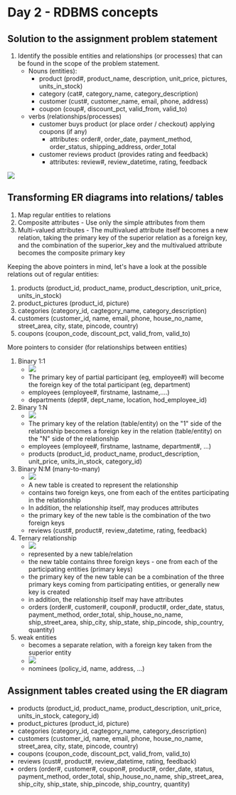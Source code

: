 # Day 2 - RDBMS concepts

## Solution to the assignment problem statement

1. Identify the possible entities and relationships (or processes) that can be found in the scope of the problem statement.
    - Nouns (entities):
        - product (prod#, product_name, description, unit_price, pictures, units_in_stock)
        - category (cat#, category_name, category_description)
        - customer (cust#, customer_name, email, phone, address)
        - coupon (coup#, discount_pct, valid_from, valid_to)
    - verbs (relationships/processes)
        - customer buys product (or place order / checkout) applying coupons (if any)
            - attributes: order#, order_date, payment_method, order_status, shipping_address, order_total
        - customer reviews product (provides rating and feedback)
            - attributes: review#, review_datetime, rating, feedback

![](./images/er-solution.dio.png)

## Transforming ER diagrams into relations/ tables

1. Map regular entities to relations
1. Composite attributes - Use only the simple attributes from them
1. Multi-valued attributes - The multivalued attribute itself becomes a new relation, taking the primary key of the superior relation as a foreign key, and the combination of the superior_key and the multivalued attribute becomes the composite primary key

Keeping the above pointers in mind, let's have a look at the possible relations out of regular entities:

1. products (product_id, product_name, product_description, unit_price, units_in_stock)
1. product_pictures (product_id, picture)
1. categories (category_id, cagtegory_name, category_description)
1. customers (customer_id, name, email, phone, house_no_name, street_area, city, state, pincode, country)
1. coupons (coupon_code, discount_pct, valid_from, valid_to)

More pointers to consider (for relationships between entities)

1. Binary 1:1
    - ![](./images//binary1to1.dio.png)
    - The primary key of partial participant (eg, employee#) will become the foreign key of the total participant (eg, department)
    - employees (employee#, firstname, lastname,....)
    - departments (dept#, dept_name, location, hod_employee_id)
1. Binary 1:N
    - ![](./images/binary1toN.dio.png)
    - The primary key of the relation (table/entity) on the "1" side of the relationship becomes a foreign key in the relation (table/entity) on the "N" side of the relationship
    - employees (employee#, firstname, lastname, department#, ...)
    - products (product_id, product_name, product_description, unit_price, units_in_stock, category_id)
1. Binary N:M (many-to-many)
    - ![](./images/binary-n-to-m.dio.png)
    - A new table is created to represent the relationship
    - contains two foreign keys, one from each of the entites participating in the relationship
    - In addition, the relationship itself, may produces attributes
    - the primary key of the new table is the combination of the two foreign keys
    - reviews (cust#, product#, review_datetime, rating, feedback)
1. Ternary relationship
    - ![](./images/ternary.dio.png)
    - represented by a new table/relation
    - the new table contains three foreign keys - one from each of the participating entities (primary keys)
    - the primary key of the new table can be a combination of the three primary keys coming from participating entities, or generally new key is created
    - in addition, the relationship itself may have attributes
    - orders (order#, customer#, coupon#, product#, order_date, status, payment_method, order_total, ship_house_no_name, ship_street_area, ship_city, ship_state, ship_pincode, ship_country, quantity)
1. weak entities
    - becomes a separate relation, with a foreign key taken from the superior entity
    - ![](./images/weak-entity.dio.png)
    - nominees (policy_id, name, address, ...)

## Assignment tables created using the ER diagram

-   products (product_id, product_name, product_description, unit_price, units_in_stock, category_id)
-   product_pictures (product_id, picture)
-   categories (category_id, cagtegory_name, category_description)
-   customers (customer_id, name, email, phone, house_no_name, street_area, city, state, pincode, country)
-   coupons (coupon_code, discount_pct, valid_from, valid_to)
-   reviews (cust#, product#, review_datetime, rating, feedback)
-   orders (order#, customer#, coupon#, product#, order_date, status, payment_method, order_total, ship_house_no_name, ship_street_area, ship_city, ship_state, ship_pincode, ship_country, quantity)
